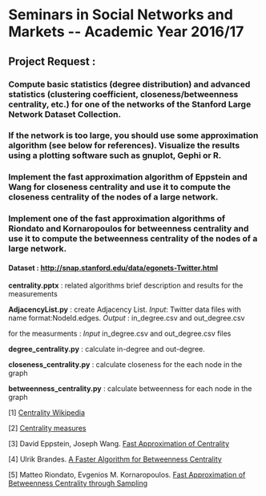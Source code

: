 # Seminars in Social Networks and Markets -- Academic Year 2016/17
## Project Request :

### Compute basic statistics (degree distribution) and advanced statistics (clustering coefficient, closeness/betweenness centrality, etc.) for one of the networks of the Stanford Large Network Dataset Collection. 

### If the network is too large, you should use some approximation algorithm (see below for references). Visualize the results using a plotting software such as gnuplot, Gephi or R.

### Implement the fast approximation algorithm of Eppstein and Wang for closeness centrality and use it to compute the closeness centrality of the nodes of a large network.

### Implement one of the fast approximation algorithms of Riondato and Kornaropoulos for betweenness centrality and use it to compute the betweenness centrality of the nodes of a large network.

#### Dataset : http://snap.stanford.edu/data/egonets-Twitter.html

__centrality.pptx__ : related algorithms brief description and results for the measurements 

__AdjacencyList.py__ : create Adjacency List. _Input_: Twitter data files with name format:NodeId.edges. _Output_ : in_degree.csv and out_degree.csv

for the measurments : _Input_ in_degree.csv and out_degree.csv files 

__degree_centrality.py__ : calculate in-degree and out-degree. 

__closeness_centrality.py__ : calculate closeness for the each node in the graph

__betweenness_centrality.py__ : calculate betweenness for each node in the graph 



[1] [Centrality Wikipedia](https://en.wikipedia.org/wiki/Centrality)

[2] [Centrality measures](http://www.dis.uniroma1.it/~bonifaci/semcn/centrality.pdf)

[3] David Eppstein, Joseph Wang. [Fast Approximation of Centrality](http://www.dis.uniroma1.it/~bonifaci/semcn/Eppstein2004.pdf)

[4] Ulrik Brandes. [A Faster Algorithm for Betweenness Centrality](http://www.algo.uni-konstanz.de/publications/b-fabc-01.pdf)

[5] Matteo Riondato, Evgenios M. Kornaropoulos. [Fast Approximation of Betweenness Centrality through Sampling](http://www.dis.uniroma1.it/~bonifaci/semcn/Riondato2014.pdf)
